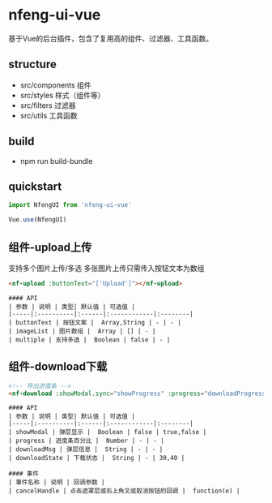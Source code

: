 # nfeng-ui-vue
基于Vue的后台插件，包含了复用高的组件、过滤器、工具函数。

## structure
* src/components 组件
* src/styles 样式（组件等）
* src/filters 过滤器
* src/utils 工具函数

## build
* npm run build-bundle

## quickstart
```js
import NfengUI from 'nfeng-ui-vue'

Vue.use(NfengUI)
```


## 组件-upload上传
支持多个图片上传/多选
多张图片上传只需传入按钮文本为数组

```html
<nf-upload :buttonText="['Upload']"></nf-upload>
```
```
#### API
| 参数 | 说明 | 类型| 默认值 | 可选值 |
|-----|:----------|:------|:------------|:--------|
| buttonText | 按钮文案 |  Array,String | - | - |
| imageList | 图片数组 |  Array | [] | - |
| multiple | 支持多选 |  Boolean | false | - |
```


## 组件-download下载

```html
<!-- 导出进度条 -->
<nf-download :showModal.sync="showProgress" :progress="downloadProgress" :msg="downloadMsg" :downloadState="downloadState" @cancelHandle="cancelHandle"></nf-download>
```
```
#### API
| 参数 | 说明 | 类型| 默认值 | 可选值 |
|-----|:----------|:------|:------------|:--------|
| showModal | 弹层显示 |  Boolean | false | true,false |
| progress | 进度条百分比 |  Number | - | - |
| downloadMsg | 弹层信息 |  String | - | - |
| downloadState | 下载状态 |  String | - | 30,40 |

#### 事件
| 事件名称 | 说明 | 回调参数 |
| cancelHandle | 点击遮罩层或右上角叉或取消按钮的回调 |  function(e) |
```